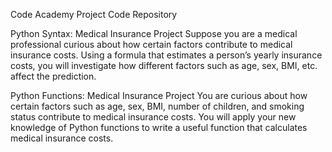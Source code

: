 Code Academy Project Code Repository

Python Syntax: Medical Insurance Project
Suppose you are a medical professional curious about how certain factors contribute to medical insurance costs. 
Using a formula that estimates a person’s yearly insurance costs, you will investigate how different factors such as age, sex, BMI, etc. affect the prediction.

Python Functions: Medical Insurance Project
You are curious about how certain factors such as age, sex, BMI, number of children, and smoking status contribute to medical insurance costs.
You will apply your new knowledge of Python functions to write a useful function that calculates medical insurance costs.
